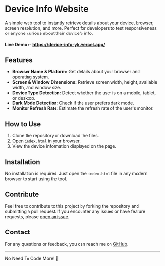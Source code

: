 # Device Info Website

A simple web tool to instantly retrieve details about your device, browser, screen resolution, and more. Perfect for developers to test responsiveness or anyone curious about their device's info.

#### Live Demo :- https://device-info-yk.vercel.app/

## Features

- **Browser Name & Platform:** Get details about your browser and operating system.
- **Screen & Window Dimensions:** Retrieve screen width, height, available width, and window size.
- **Device Type Detection:** Detect whether the user is on a mobile, tablet, or desktop.
- **Dark Mode Detection:** Check if the user prefers dark mode.
- **Monitor Refresh Rate:** Estimate the refresh rate of the user's monitor.

## How to Use

1. Clone the repository or download the files.
2. Open `index.html` in your browser.
3. View the device information displayed on the page.

## Installation

No installation is required. Just open the `index.html` file in any modern browser to start using the tool.

## Contribute

Feel free to contribute to this project by forking the repository and submitting a pull request. If you encounter any issues or have feature requests, please [open an issue](https://github.com/yashwant-kargwal/device-info/issues).

## Contact

For any questions or feedback, you can reach me on [GitHub](https://github.com/yashwant-kargwal).

---

No Need To Code More! 🚀
